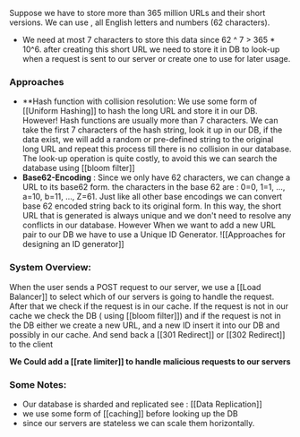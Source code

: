 Suppose we have to store more than 365 million URLs and their short versions. We can use , all English letters and numbers (62 characters). 
- We need at most 7 characters to store this data since 62 ^ 7 > 365 * 10^6.
after creating this short URL we need to store it in DB to look-up when a request is sent to our server or create one to use for later usage.

### Approaches
- **Hash function with collision resolution:
	We use some form of [[Uniform Hashing]] to hash the long URL and store it in our DB.
	However! Hash functions are usually more than 7 characters.  We can take the first 7 characters of the hash string, look it up in our DB, if the data exist, we will add a random or pre-defined string to the original long URL and repeat this process till there is no collision in our database.
	The look-up operation is quite costly, to avoid this  we can search the database using [[bloom filter]] 
-  **Base62-Encoding** :
	Since we only have 62 characters, we can change a URL to its base62 form. the characters in the base 62 are : 0=0, 1=1, ..., a=10, b=11, ..., Z=61. Just like all other base encodings we can convert base 62 encoded string back to its original form.
	In this way, the short URL that is generated is always unique and we don't need to resolve any conflicts in our database.
	However When we want to add a new URL pair to our DB we have to use a Unique ID Generator. ![[Approaches for designing an ID generator]]
### System Overview: 
When the user sends a POST request to our server, we use a [[Load Balancer]] to select which of our servers is going to handle the request. After that we check if the request is in our cache. If the request is not in our cache we check the DB ( using [[bloom filter]]) and if the request is not in the DB either we create a new URL, and a new ID insert it into our DB and possibly in our cache. And send back a [[301 Redirect]] or [[302 Redirect]] to the client

**We Could add a [[rate limiter]] to handle malicious requests to our servers** 

### Some Notes: 
- Our database is sharded and replicated  see : [[Data Replication]]
- we use some form of [[caching]] before looking up the DB
- since our servers are stateless we can scale them horizontally.



